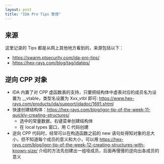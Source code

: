 ```yaml
---
layout: post
title: "IDA Pro Tips 整理"
---
```


## 来源

这里记录的 Tips 都是从网上其他地方看到的，来源包括以下：
- https://swarm.ptsecurity.com/ida-pro-tips/
- https://hex-rays.com/blog/tag/idatips/

## 逆向 CPP 对象

- IDA 内置了对 CPP 虚函数表的支持，只要把结构体中虚表对应的成员名为设置为 \_\_vtable，类型名设置为 Xxx\_vtbl 即可: https://www.hex-rays.com/products/ida/support/idadoc/1691.shtml
- 快速创建结构体：https://hex-rays.com/blog/igor-tip-of-the-week-11-quickly-creating-structures/
	- 选中的常量数据，右键菜单创建结构体
	- 在 local types 窗口，用 C 代码创建
- 逆向 CPP 代码时，经常可以在构造函数之前的 new 语句处得知对象的总大小，但不知道每个成员的意义和大小，可以用 https://hex-rays.com/blog/igor-tip-of-the-week-12-creating-structures-with-known-size/ 介绍的方法先创建出一组哑成员，后面再慢慢的逆向出各成员的意义
